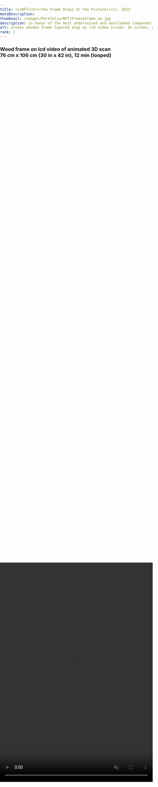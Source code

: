 ```yaml
---
title: <i>NFT</br>(the Frame Stays In the Picture)</i>, 2023
metaDescription:
thumbnail: /images/Portfolio/NFT/FreezeFrame_sm.jpg
description: in honor of the most undervalued and overlooked component of any artpiece - the frame.
alt: ornate wooden frame layered atop an lcd video screen. On screen, digital 3D scans of the wooden frame are sequentially jettisoned softly into the mysteries of outer space.
rank: 1
---
```

<div class="col-md-10">
	<h3>Wood frame on lcd video of animated 3D scan</br>
			76 cm x 106 cm (30 in x 42 in), 12 min (looped)</br>
	</h3>
</div>

<style>
  body, html {
    margin: 0;
    padding: 0;
    height: 100%;
    overflow: auto;
  }

  .video-container {
    display: flex;
    justify-content: center;
    align-items: center;
    min-height: 100%;
    padding: 0; /* Reset padding */
  }

  video {
    max-width: 100%;
    max-height: 100%;
    object-fit: contain;
  }

  @media (max-width: 768px) {
    /* Adjust padding on mobile devices */
    .video-container {
      padding: 0;
      height: 100vh; /* Ensure video takes up full viewport height on mobile */
    }
	/* Additional adjustments for mobile layout */
    .col-md-10 {
      padding: 10px;
    }
  }
</style>

<div class="video-container">
  <video width="540" height="720" autoplay loop muted playsinline>
    <source src="/images/Portfolio/NFT/nftMockup-Portrait.mp4" type="video/mp4">
    Your browser does not support the video tag.
  </video>
</div>

<div class="row">
  <div class="col-md-12">
    <p style="font-family: arial; font-size: .75em; font-weight:bold; text-align: center; margin-top: -1%"></p>
  </div>
</div>

<div class="row">
  <div class="col-md-12">
    <p style="font-family: arial; font-size: .75em; font-weight:bold; text-align: center; margin-top: -1%">  </p>
  </div>
</div>

<div class="row">
  <div class="col-md-1">
</div>

<div class="col-md-10">
	<p style="font-family: arial">
	<i>NFT (the Frame Stays In the Picture)</i> is in itself a paradox of concepts.</br>
				Non-Fungible animation existing only in virtual form.</br>
				as a digital 3D scan of a very fungible real-life wooden frame.</br>
				I first exhibited a prototype of this art piece in 2021.</br>
				People stood in front of it, staring and taking pictures.</br>
				I knew I had a hit, and am re-making a better one.</br></br>
				This time showcasing the frame I found on the side of the road on big trash day.</br></br>
				Previously garbage, now presented as a one-of-a-kind story of its own.</br>
				Jettisoned into eternal cyberspace.</br>
				Always the same direction, never the same perspective.</br>
				</br>
	</p>
</div>

<div class="row">
  <div class="col-md-1">
  </div>
  <div class="col-md-5">
     <img src="/images/Portfolio/NFT/BigTrash.jpg"></img>
    <p style="font-family: arial; font-size: .75em; font-weight:bold; text-align: center; margin-top: -2%">Big Trash Day</p>
  </div>
  <div class="col-md-1">
  </div>
  <div class="col-md-5">
     <img src="/images/Portfolio/NFT/NewFrame.jpg"></img>
    <p style="font-family: arial; font-size: .75em; font-weight:bold; text-align: center; margin-top: -2%">Ready for 3D Scan + Preview of LCD background</p>
  </div>
</div>